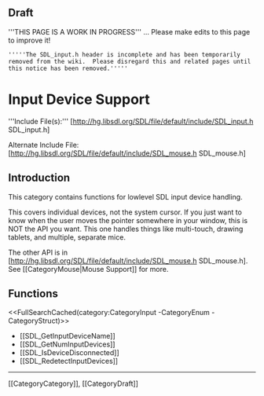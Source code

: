 
## Draft

'''THIS PAGE IS A WORK IN PROGRESS''' ... Please make edits to this page to improve it!


```#!wiki warning
'''''The SDL_input.h header is incomplete and has been temporarily removed from the wiki.  Please disregard this and related pages until this notice has been removed.'''''
```

# Input Device Support

'''Include File(s):'''  [http://hg.libsdl.org/SDL/file/default/include/SDL_input.h SDL_input.h]

Alternate Include File:  [http://hg.libsdl.org/SDL/file/default/include/SDL_mouse.h SDL_mouse.h]


## Introduction

This category contains functions for lowlevel SDL input device handling.  

This covers individual devices, not the system cursor. If you just want to know when the user moves the pointer somewhere in your window, this is NOT the API you want. This one handles things like multi-touch, drawing tablets, and multiple, separate mice.

The other API is in [http://hg.libsdl.org/SDL/file/default/include/SDL_mouse.h SDL_mouse.h].  See [[CategoryMouse|Mouse Support]] for more.


<!-- #== Enumerations == -->
<!-- #<<FullSearchCached(category:CategoryEnum CategoryInput)>> -->

<!-- #== Structures == -->
<!-- #<<FullSearchCached(category:CategoryStruct CategoryInput)>> -->


## Functions

<<FullSearchCached(category:CategoryInput -CategoryEnum -CategoryStruct)>>

<!-- BEGIN CATEGORY LIST -->
* [[SDL_GetInputDeviceName]]
* [[SDL_GetNumInputDevices]]
* [[SDL_IsDeviceDisconnected]]
* [[SDL_RedetectInputDevices]]
<!-- END CATEGORY LIST -->
----
[[CategoryCategory]], [[CategoryDraft]]
